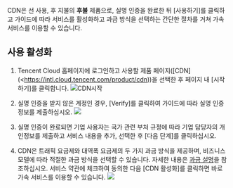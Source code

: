 CDN은 선 사용, 후 지불의 **후불** 제품으로, 실명 인증을 완료한 뒤 [사용하기]를 클릭하고 가이드에 따라 서비스를 활성화하고 과금 방식을 선택하는 간단한 절차를 거쳐 가속 서비스를 이용할 수 있습니다.

## 사용 활성화
1. Tencent Cloud 홈페이지에 로그인하고 사용할 제품 페이지([CDN](<https://intl.cloud.tencent.com/product/cdn))을 선택한 후 페이지 내 [시작하기]를 클릭합니다.
    ![CDN시작](https://main.qcloudimg.com/raw/1d70fba5ab0fbcbb06985f32563d0386.png)
2. 실명 인증을 받지 않은 계정인 경우, [Verify]를 클릭하여 가이드에 따라 실명 인증 정보를 제출하십시오.
     ![](https://main.qcloudimg.com/raw/e2eac8cf74c6425d8403c9150320bf51.png)
3. 실명 인증이 완료되면 기업 사용자는 국가 관련 부처 규정에 따라 기업 담당자의 개인정보를 제출하고 서비스 내용을 추가, 선택한 후 [다음 단계]를 클릭하십시오.
   
4. CDN은 트래픽 요금제와 대역폭 요금제의 두 가지 과금 방식을 제공하며, 비즈니스 모델에 따라 적절한 과금 방식을 선택할 수 있습니다. 자세한 내용은 [과금 설명](https://intl.cloud.tencent.com/document/product/228/2949)을 참조하십시오. 서비스 약관에 체크하여 동의한 다음 [CDN 활성화]를 클릭하면 바로 가속 서비스를 이용할 수 있습니다.
    ![](https://main.qcloudimg.com/raw/b157f78a77a30ebb7809b8058b327ced.png)
